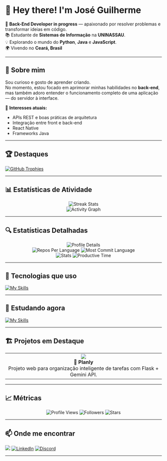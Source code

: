 
# 👋 Hey there! I'm José Guilherme  

🎯 **Back-End Developer in progress** — apaixonado por resolver problemas e transformar ideias em código.  
📚 Estudante de **Sistemas de Informação** na **UNINASSAU**.  
💡 Explorando o mundo do **Python**, **Java** e **JavaScript**.  
🌍 Vivendo no **Ceará, Brasil** 

---

## 🚀 Sobre mim

Sou curioso e gosto de aprender criando.  
No momento, estou focado em aprimorar minhas habilidades no **back-end**,  
mas também adoro entender o funcionamento completo de uma aplicação — do servidor à interface.

🧩 **Interesses atuais:**
- APIs REST e boas práticas de arquitetura  
- Integração entre front e back-end  
- React Native
- Frameworks Java  

---

## 🏆 Destaques

[![GitHub Trophies](https://github-profile-trophy.vercel.app/?username=dappter&theme=onedark&no-frame=true&no-bg=true&column=6)](https://github.com/ryo-ma/github-profile-trophy)

---

## 📊 Estatísticas de Atividade

<div align="center">
  <img src="https://github-readme-streak-stats.herokuapp.com/?user=dappter&theme=tokyonight&hide_border=true" alt="Streak Stats" />
</div>

<div align="center">
  <img src="https://github-readme-activity-graph.vercel.app/graph?username=dappter&theme=tokyo-night&hide_border=true&area=true&custom_title=Contribuições%20dos%20Últimos%2012%20Meses" alt="Activity Graph" />
</div>

---

## 🔍 Estatísticas Detalhadas

<div align="center">
  <img src="https://github-profile-summary-cards.vercel.app/api/cards/profile-details?username=dappter&theme=tokyonight" alt="Profile Details" />
</div>

<div align="center">
  <img src="https://github-profile-summary-cards.vercel.app/api/cards/repos-per-language?username=dappter&theme=tokyonight" alt="Repos Per Language" />
  <img src="https://github-profile-summary-cards.vercel.app/api/cards/most-commit-language?username=dappter&theme=tokyonight" alt="Most Commit Language" />
</div>

<div align="center">
  <img src="https://github-profile-summary-cards.vercel.app/api/cards/stats?username=dappter&theme=tokyonight" alt="Stats" />
  <img src="https://github-profile-summary-cards.vercel.app/api/cards/productive-time?username=dappter&theme=tokyonight&utcOffset=8" alt="Productive Time" />
</div>

---

## 🧠 Tecnologias que uso

[![My Skills](https://skillicons.dev/icons?i=python,java,js,html,css,flask,git,vscode,linux)](#)

---

## 🌱 Estudando agora

[![My Skills](https://skillicons.dev/icons?i=nodejs,react,postgres,express)](#)

---

## 🏗️ Projetos em Destaque

<table align="center">
  <tr>
    <td align="center" width="50%">
      <a href="https://github.com/dappter/planly">
        <img src="https://github-readme-stats.vercel.app/api/pin/?username=dappter&repo=planly&theme=tokyonight" />
      </a>
      <br />
      <b>🧭 Planly</b>  
      <br />
      Projeto web para organização inteligente de tarefas com Flask + Gemini API.
    </td>
  </tr>
</table>

---

## 📈 Métricas

<div align="center">

![Profile Views](https://komarev.com/ghpvc/?username=dappter&color=0e75b6&style=for-the-badge&label=VISUALIZAÇÕES)
![Followers](https://img.shields.io/github/followers/dappter?style=for-the-badge&color=0e75b6&labelColor=black)
![Stars](https://img.shields.io/github/stars/dappter?style=for-the-badge&color=yellow&labelColor=black)

</div>

---

## 📫 Onde me encontrar

<a href = "mailto:guilhermelossio3@gmail.com"><img loading="lazy" src="https://img.shields.io/badge/guilhermelossio3@gmail.com-D14836?style=for-the-badge&logo=gmail&logoColor=white"></a>
[![LinkedIn](https://img.shields.io/badge/LINKEDIN-0A66C2?style=for-the-badge&logo=linkedin&logoColor=white)](https://www.linkedin.com/in/jose-guilherme-417237323/)
[![Discord](https://img.shields.io/badge/Discord-7289DA?style=for-the-badge&logo=discord&logoColor=white)](https://discord.com/users/514121475402235907)

---

